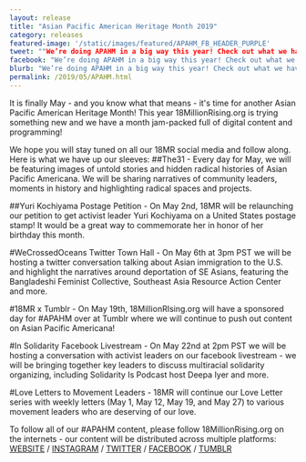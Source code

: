 ```yaml
---
layout: release
title: "Asian Pacific American Heritage Month 2019"
category: releases
featured-image: '/static/images/featured/APAHM_FB_HEADER_PURPLE'
tweet: ""We’re doing APAHM in a big way this year! Check out what we have up our sleeves "
facebook: "We’re doing APAHM in a big way this year! Check out what we have up our sleeves"
blurb: "We’re doing APAHM in a big way this year! Check out what we have up our sleeves"
permalink: /2019/05/APAHM.html
---
```


It is finally May - and you know what that means - it's time for another Asian Pacific American Heritage Month! This year 18MillionRising.org is trying something new and we have a month jam-packed full of digital content and programming!

​We hope you will stay tuned on all our 18MR social media and follow along. Here is what we have up our sleeves:
##The31 -
Every day for May, we will be featuring images of untold stories and hidden radical histories of Asian Pacific Americana. We will be sharing narratives of community leaders, moments in history and highlighting radical spaces and projects.

##Yuri Kochiyama Postage Petition -
On May 2nd, 18MR will be relaunching our petition to get activist leader Yuri Kochiyama on a United States postage stamp! It would be a great way to commemorate her in honor of her birthday this month.

#WeCrossedOceans Twitter Town Hall -
On May 6th at 3pm PST we will be hosting a twitter conversation talking about Asian immigration to the U.S. and highlight the narratives around deportation of SE Asians, featuring the Bangladeshi Feminist Collective, Southeast Asia Resource Action Center and more. ​

#18MR x Tumblr -
On May 19th, 18MillionRIsing.org will have a sponsored day for #APAHM over at Tumblr where we will continue to push out content on Asian Pacific Americana!

#In Solidarity Facebook Livestream -
On May 22nd at 2pm PST we will be hosting a conversation with activist leaders on our facebook livestream - we will be bringing together key leaders to discuss multiracial solidarity organizing, including Solidarity Is Podcast host Deepa Iyer and more.

#Love Letters to Movement Leaders -
18MR will continue our Love Letter series with weekly letters (May 1, May 12, May 19, and May 27) to various movement leaders who are deserving of our love.

To follow all of our #APAHM content, please follow 18MillionRising.org on the internets - our content will be distributed across multiple platforms:
[WEBSITE](https://18millionrising.org/about) / [INSTAGRAM](https://www.instagram.com/18millionrising/) / [TWITTER](https://twitter.com/18millionrising) / [FACEBOOK](https://www.facebook.com/18MillionRising.org/) / [TUMBLR](https://18mr.tumblr.com/)
